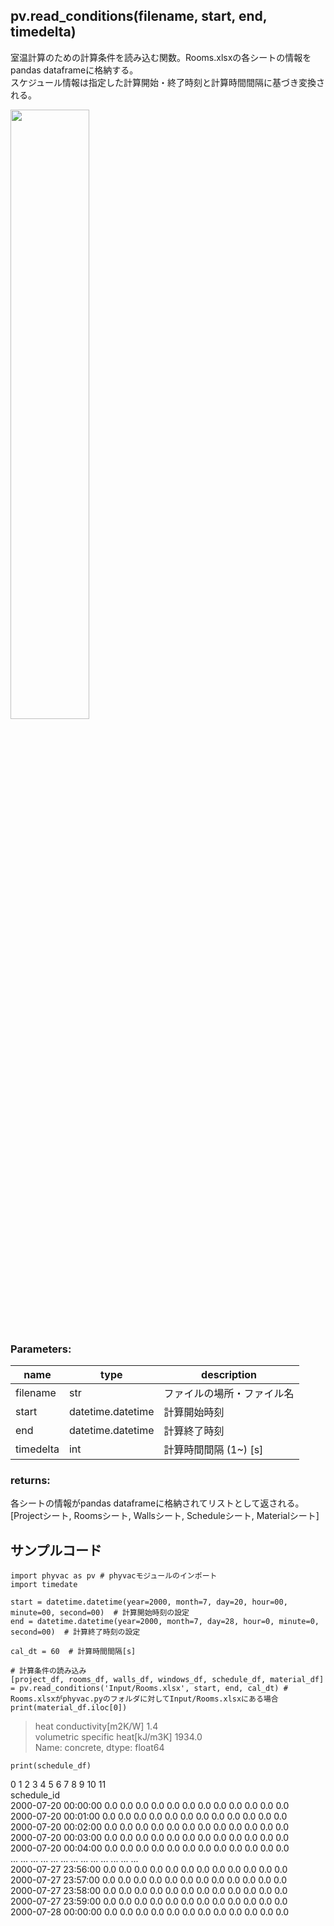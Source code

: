 ## pv.read_conditions(filename, start, end, timedelta)
室温計算のための計算条件を読み込む関数。Rooms.xlsxの各シートの情報をpandas dataframeに格納する。  
スケジュール情報は指定した計算開始・終了時刻と計算時間間隔に基づき変換される。  
  
<img src="https://github.com/ShoheiMiyata/phyvac/assets/27459538/704b9aa7-9b7a-4769-a3bb-fa14776a8a17.png" width=50%>  
  
### Parameters:
|  name  |  type  | description |
| ---- | ---- | ---- |
|filename|str|ファイルの場所・ファイル名|
|start|datetime.datetime|計算開始時刻|
|end|datetime.datetime|計算終了時刻|
|timedelta|int|計算時間間隔 (1~) \[s] |
  
### returns:
各シートの情報がpandas dataframeに格納されてリストとして返される。
[Projectシート, Roomsシート, Wallsシート, Scheduleシート, Materialシート]

  
## サンプルコード
```
import phyvac as pv # phyvacモジュールのインポート
import timedate

start = datetime.datetime(year=2000, month=7, day=20, hour=00, minute=00, second=00)  # 計算開始時刻の設定
end = datetime.datetime(year=2000, month=7, day=28, hour=0, minute=0, second=00)  # 計算終了時刻の設定

cal_dt = 60  # 計算時間間隔[s]

# 計算条件の読み込み
[project_df, rooms_df, walls_df, windows_df, schedule_df, material_df] = pv.read_conditions('Input/Rooms.xlsx', start, end, cal_dt) # Rooms.xlsxがphyvac.pyのフォルダに対してInput/Rooms.xlsxにある場合
print(material_df.iloc[0])
```
>heat conductivity[m2K/W]               1.4  
>volumetric specific heat[kJ/m3K]    1934.0  
>Name: concrete, dtype: float64  
```
print(schedule_df)
```
  0    1    2    3    4    5    6    7    8    9   10   11  
schedule_id  
2000-07-20 00:00:00  0.0  0.0  0.0  0.0  0.0  0.0  0.0  0.0  0.0  0.0  0.0  0.0  
2000-07-20 00:01:00  0.0  0.0  0.0  0.0  0.0  0.0  0.0  0.0  0.0  0.0  0.0  0.0  
2000-07-20 00:02:00  0.0  0.0  0.0  0.0  0.0  0.0  0.0  0.0  0.0  0.0  0.0  0.0  
2000-07-20 00:03:00  0.0  0.0  0.0  0.0  0.0  0.0  0.0  0.0  0.0  0.0  0.0  0.0  
2000-07-20 00:04:00  0.0  0.0  0.0  0.0  0.0  0.0  0.0  0.0  0.0  0.0  0.0  0.0  
...                  ...  ...  ...  ...  ...  ...  ...  ...  ...  ...  ...  ...  
2000-07-27 23:56:00  0.0  0.0  0.0  0.0  0.0  0.0  0.0  0.0  0.0  0.0  0.0  0.0  
2000-07-27 23:57:00  0.0  0.0  0.0  0.0  0.0  0.0  0.0  0.0  0.0  0.0  0.0  0.0  
2000-07-27 23:58:00  0.0  0.0  0.0  0.0  0.0  0.0  0.0  0.0  0.0  0.0  0.0  0.0  
2000-07-27 23:59:00  0.0  0.0  0.0  0.0  0.0  0.0  0.0  0.0  0.0  0.0  0.0  0.0  
2000-07-28 00:00:00  0.0  0.0  0.0  0.0  0.0  0.0  0.0  0.0  0.0  0.0  0.0  0.0  
